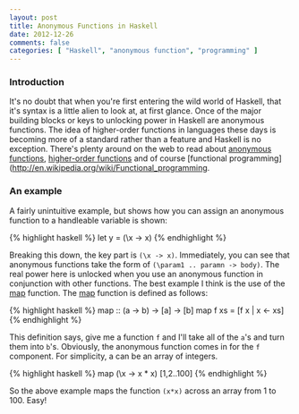 ```yaml
---
layout: post
title: Anonymous Functions in Haskell
date: 2012-12-26
comments: false
categories: [ "Haskell", "anonymous function", "programming" ]
---
```



### Introduction

It's no doubt that when you're first entering the wild world of Haskell, that it's syntax is a little alien to look at, at first glance. Once of the major building blocks or keys to unlocking power in Haskell are anonymous functions. The idea of higher-order functions in languages these days is becoming more of a standard rather than a feature and Haskell is no exception. There's plenty around on the web to read about [anonymous functions](http://en.wikipedia.org/wiki/Anonymous_function), [higher-order functions](http://en.wikipedia.org/wiki/Higher-order_function) and of course [functional programming](http://en.wikipedia.org/wiki/Functional_programming.

### An example

A fairly unintuitive example, but shows how you can assign an anonymous function to a handleable variable is shown:

{% highlight haskell %}
let y = (\x -> x)
{% endhighlight %}

Breaking this down, the key part is `(\x -> x)`. Immediately, you can see that anonymous functions take the form of `(\param1 .. paramn -> body)`. The real power here is unlocked when you use an anonymous function in conjunction with other functions. The best example I think is the use of the [map](http://zvon.org/other/haskell/Outputprelude/map_f.html) function. The [map](http://zvon.org/other/haskell/Outputprelude/map_f.html) function is defined as follows:

{% highlight haskell %}
map :: (a -> b) -> [a] -> [b]
map f xs = [f x | x <- xs]
{% endhighlight %}

This definition says, give me a function `f` and I'll take all of the `a`'s and turn them into `b`'s. Obviously, the anonymous function comes in for the `f` component. For simplicity, a can be an array of integers.

{% highlight haskell %}
map (\x -> x * x) [1,2..100]
{% endhighlight %}

So the above example maps the function `(x*x)` across an array from 1 to 100. Easy! 